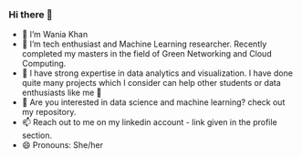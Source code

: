 ### Hi there 👋

- 👩 I’m Wania Khan
- 👀 I’m tech enthusiast and Machine Learning researcher. Recently completed my masters in the field of Green Networking and Cloud Computing. 
- 🌱 I have strong expertise in data analytics and visualization. I have done quite many projects which I consider can help other students or data enthusiasts like me 🙂
- 💞️ Are you interested in data science and machine learning? check out my repository. 
- 📫 Reach out to me on my linkedin account - link given in the profile section. 
- 😄 Pronouns: She/her



<!--
**WaniaKhance/WaniaKhance** is a ✨ _special_ ✨ repository because its `README.md` (this file) appears on your GitHub profile.

Here are some ideas to get you started:

- 🔭 I’m currently working on ...
- 🌱 I’m currently learning ...
- 👯 I’m looking to collaborate on ...
- 🤔 I’m looking for help with ...
- 💬 Ask me about ...
- 📫 How to reach me: ...
- 😄 Pronouns: ...
- ⚡ Fun fact: ...
-->
